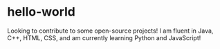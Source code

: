 # hello-world

Looking to contribute to some open-source projects! I am fluent in Java, C++, HTML, CSS, and am currently learning Python and 
JavaScript!
